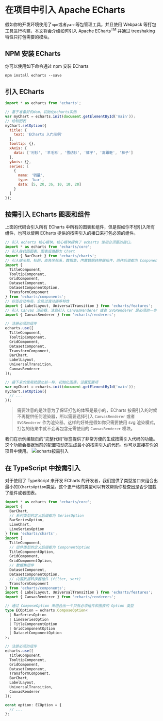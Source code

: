 # 在项目中引入 Apache ECharts

假如你的开发环境使用了`npm`或者`yarn`等包管理工具，并且使用 Webpack 等打包工具进行构建，本文将会介绍如何引入 Apache ECharts<sup>TM</sup> 并通过 treeshaking 特性只打包需要的模块。

## NPM 安装 ECharts

你可以使用如下命令通过 npm 安装 ECharts

```shell
npm install echarts --save
```

## 引入 ECharts

```js
import * as echarts from 'echarts';

// 基于准备好的dom，初始化echarts实例
var myChart = echarts.init(document.getElementById('main'));
// 绘制图表
myChart.setOption({
  title: {
    text: 'ECharts 入门示例'
  },
  tooltip: {},
  xAxis: {
    data: ['衬衫', '羊毛衫', '雪纺衫', '裤子', '高跟鞋', '袜子']
  },
  yAxis: {},
  series: [
    {
      name: '销量',
      type: 'bar',
      data: [5, 20, 36, 10, 10, 20]
    }
  ]
});
```

## 按需引入 ECharts 图表和组件

上面的代码会引入所有 ECharts 中所有的图表和组件，但是假如你不想引入所有组件，也可以使用 ECharts 提供的按需引入的接口来打包必须的组件。

```js
// 引入 echarts 核心模块，核心模块提供了 echarts 使用必须要的接口。
import * as echarts from 'echarts/core';
// 引入柱状图图表，图表后缀都为 Chart
import { BarChart } from 'echarts/charts';
// 引入提示框，标题，直角坐标系，数据集，内置数据转换器组件，组件后缀都为 Component
import {
  TitleComponent,
  TooltipComponent,
  GridComponent,
  DatasetComponent,
  DatasetComponentOption,
  TransformComponent
} from 'echarts/components';
// 标签自动布局，全局过渡动画等特性
import { LabelLayout, UniversalTransition } from 'echarts/features';
// 引入 Canvas 渲染器，注意引入 CanvasRenderer 或者 SVGRenderer 是必须的一步
import { CanvasRenderer } from 'echarts/renderers';

// 注册必须的组件
echarts.use([
  TitleComponent,
  TooltipComponent,
  GridComponent,
  DatasetComponent,
  TransformComponent,
  BarChart,
  LabelLayout,
  UniversalTransition,
  CanvasRenderer
]);

// 接下来的使用就跟之前一样，初始化图表，设置配置项
var myChart = echarts.init(document.getElementById('main'));
myChart.setOption({
  // ...
});
```

> 需要注意的是注意为了保证打包的体积是最小的，ECharts 按需引入的时候不再提供任何渲染器，所以需要选择引入 `CanvasRenderer` 或者 `SVGRenderer` 作为渲染器。这样的好处是假如你只需要使用 svg 渲染模式，打包的结果中就不会再包含无需使用的 `CanvasRenderer` 模块。

我们在示例编辑页的“完整代码”标签提供了非常方便的生成按需引入代码的功能。这个功能会根据当前的配置项动态生成最小的按需引入的代码。你可以直接在你的项目中使用。
![echarts按需引入](https://img2020.cnblogs.com/blog/1725797/202109/1725797-20210917133003392-578369697.gif)

## 在 TypeScript 中按需引入

对于使用了 TypeScript 来开发 ECharts 的开发者，我们提供了类型接口来组合出最小的`EChartsOption`类型。这个更严格的类型可以有效帮助你检查出是否少加载了组件或者图表。

```ts
import * as echarts from 'echarts/core';
import {
  BarChart,
  // 系列类型的定义后缀都为 SeriesOption
  BarSeriesOption,
  LineChart,
  LineSeriesOption
} from 'echarts/charts';
import {
  TitleComponent,
  // 组件类型的定义后缀都为 ComponentOption
  TitleComponentOption,
  GridComponent,
  GridComponentOption,
  // 数据集组件
  DatasetComponent,
  DatasetComponentOption,
  // 内置数据转换器组件 (filter, sort)
  TransformComponent
} from 'echarts/components';
import { LabelLayout, UniversalTransition } from 'echarts/features';
import { CanvasRenderer } from 'echarts/renderers';

// 通过 ComposeOption 来组合出一个只有必须组件和图表的 Option 类型
type ECOption = echarts.ComposeOption<
  | BarSeriesOption
  | LineSeriesOption
  | TitleComponentOption
  | GridComponentOption
  | DatasetComponentOption
>;

// 注册必须的组件
echarts.use([
  TitleComponent,
  TooltipComponent,
  GridComponent,
  DatasetComponent,
  TransformComponent,
  BarChart,
  LabelLayout,
  UniversalTransition,
  CanvasRenderer
]);

const option: ECOption = {
  // ...
};
```

